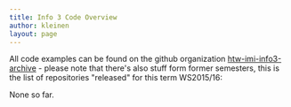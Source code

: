 ```yaml
---
title: Info 3 Code Overview
author: kleinen
layout: page
---
```



All code examples can be found on the github organization [htw-imi-info3-archive](https://github.com/htw-imi-info3-archive) - please note that there's also stuff form former semesters, this is the list of repositories "released" for this term WS2015/16:

None so far.
